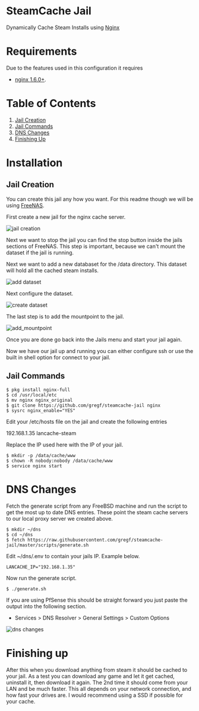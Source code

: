 # SteamCache Jail
Dynamically Cache Steam Installs using [Nginx](http://nginx.org/)

# Requirements
Due to the features used in this configuration it requires
* [nginx 1.6.0+](http://nginx.org/).

# Table of Contents

1. <a href="#jail-creation">Jail Creation</a>
2. <a href="#jail-commands">Jail Commands</a>
3. <a href="#dns-changes">DNS Changes</a>
4. <a href="#finishing-up">Finishing Up</a>

# Installation

## Jail Creation

You can create this jail any how you want. For this readme though we will be using [FreeNAS](https://www.freenas.org/).

First create a new jail for the nginx cache server.

![jail creation](https://raw.githubusercontent.com/gregf/steamcache-jail/master/imgs/create_jail.png)

Next we want to stop the jail you can find the stop button inside the jails sections of
FreeNAS. This step is important, because we can't mount the dataset if the jail is
running.

Next we want to add a new databaset for the /data directory. This dataset will hold all
the cached steam installs.

![add dataset](https://raw.githubusercontent.com/gregf/steamcache-jail/master/imgs/add_dataset.png)

Next configure the dataset.

![create dataset](https://raw.githubusercontent.com/gregf/steamcache-jail/master/imgs/create_dataset.png)

The last step is to add the mountpoint to the jail.

![add_mountpoint](https://raw.githubusercontent.com/gregf/steamcache-jail/master/imgs/add_mountpoint.png)


Once you are done go back into the Jails menu and start your jail again.

Now we have our jail up and running you can either configure ssh or use the built in
shell option for connect to your jail.


## Jail Commands

```
$ pkg install nginx-full
$ cd /usr/local/etc
$ mv nginx nginx_original
$ git clone https://github.com/gregf/steamcache-jail nginx
$ sysrc nginx_enable="YES"
```

Edit your /etc/hosts file on the jail and create the following entries

192.168.1.35 lancache-steam

Replace the IP used here with the IP of your jail.

```
$ mkdir -p /data/cache/www
$ chown -R nobody:nobody /data/cache/www
$ service nginx start
```

# DNS Changes

Fetch the generate script from any FreeBSD machine and run the script to get the most up to date DNS entries. These point the steam cache servers to our local proxy server we created above.

```
$ mkdir ~/dns
$ cd ~/dns
$ fetch https://raw.githubusercontent.com/gregf/steamcache-jail/master/scripts/generate.sh
```

Edit ~/dns/.env to contain your jails IP. Example below.

```
LANCACHE_IP="192.168.1.35"
```

Now run the generate script.

```
$ ./generate.sh
```

If you are using PfSense this should be straight forward you just paste the output into the following section.

* Services > DNS Resolver > General Settings > Custom Options

![dns changes](https://raw.githubusercontent.com/gregf/steamcache-jail/master/imgs/dns.png)

# Finishing up

After this when you download anything from steam it should be cached to your jail. As a test you can download any game and let it get cached, uninstall it, then download it again. The 2nd time it
should come from your LAN and be much faster. This all depends on your network connection, and how fast your drives are. I would recommend using a SSD if possible for your cache.

